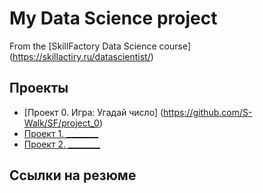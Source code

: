 # My Data Science project

From the [SkillFactory Data Science course] (https://skillactiry.ru/datascientist/)

## Проекты

- [Проект 0. Игра: Угадай число] (https://github.com/S-Walk/SF/project_0)
- [Проект 1. ________](_____)
- [Проект 2. ________](_____)

## Ссылки на резюме